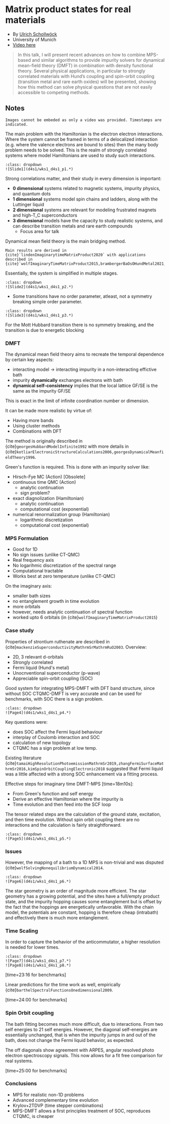 # Matrix product states for real materials

- By [Ulrich Schollwöck](https://homepages.physik.uni-muenchen.de/~Schollwoeck/)
- University of Munich
- [Video here](http://www.ipam.ucla.edu/abstract/?tid=16578&pcode=TMWS1)

> In this talk, I will present recent advances on how to combine MPS-based and similar algorithms to provide impurity solvers for dynamical mean-field theory (DMFT) in combination with density functional theory. Several physical applications, in particular to strongly correlated materials with Hund’s coupling and spin-orbit coupling (transition metal and rare earth oxides) will be presented, showing how this method can solve physical questions that are not easily accessible to competing methods.

## Notes

```{note}
Images cannot be embeded as only a video was provided. Timestamps are indicated.
```

The main problem with the Hamiltonian is the electron electron interactions. Where the system cannot be framed in terms of a delocalized interaction (e.g. where the valence electrons are bound to sites) then the many body problem needs to be solved. This is the realm of strongly correlated systems where model Hamiltonians are used to study such interactions.

```{admonition} Click to expand slide scribble
:class: dropdown
![Slide1](d4s1/wks1_d4s1_p1.*)
```

Strong correlations matter, and their study in every dimension is important:
- **0 dimensional** systems related to magnetic systems, impurity physics, and quantum dots
- **1 dimensional** systems model spin chains and ladders, along with the Luttinger liquid
- **2 dimensional** systems are relevant for modeling frustrated magnets and high-T_C superconductors
- **3 dimensional** models have the capacity to study realistic systems, and can describe transition metals and rare earth compounds
  - Focus area for talk

Dynamical mean field theory is the main bridging method.

```{tip}
Main results are derived in {cite}`lindenImaginarytimeMatrixProduct2020` with applications described in {cite}`wolfImaginaryTimeMatrixProduct2015,brambergerBaOsOHundMetal2021,karpMathrmSrMathrmMoOMathrmSr2020`.
```

Essentially, the system is simplified in multiple stages.

```{admonition} Click to expand slide scribble
:class: dropdown
![Slide2](d4s1/wks1_d4s1_p2.*)
```

- Some transitions have no order parameter, atleast, not a symmetry breaking simple order parameter.

```{admonition} Click to expand slide scribble
:class: dropdown
![Slide3](d4s1/wks1_d4s1_p3.*)
```

For the Mott Hubbard transition there is no symmetry breaking, and the transition is due to energetic blocking

### DMFT

The dynamical mean field theory aims to recreate the temporal dependence by certain key aspects:
- interacting model $\to$ interacting impurity in a non-interacting effictive bath
- impurity **dynamically** exchanges electrons with bath
- **dynamical self-consistency** implies that the local lattice GF/SE is the same as the impurity GF/SE

This is exact in the limit of infinite coordination number or dimension. 

It can be made more realistic by virtue of:
- Having more bands
- Using cluster methods
- Combinations with DFT

The method is originally described in {cite}`georgesHubbardModelInfinite1992` with more details in {cite}`kotliarElectronicStructureCalculations2006,georgesDynamicalMeanfieldTheory1996`.

Green's function is required. This is done with an impurity solver like:
- Hirsch-Fye MC (Action) [Obsolete]
- continuous time QMC (Action)
  - analytic continuation
  - sign problem?
- exact diagnolization (Hamiltonian)
  - analytic continuation
  - computational cost (exponential)
- numerical renormalization group (Hamiltonian)
  - logarithmic discretization
  - computational cost (exponential)

### MPS Formulation
- Good for 1D
- No sign issues (unlike CT-QMC)
- Real frequency axis
- No logarihmic discretization of the spectral range
- Computational tractable
- Works best at zero temperature (unlike CT-QMC)

On the imaginary axis:
- smaller bath sizes
- no entanglement growth in time evolution
- more orbitals
- however, needs analytic continuation of spectral function
- worked upto 6 orbitals (in {cite}`wolfImaginaryTimeMatrixProduct2015`)

### Case study

Properties of strontium ruthenate are described in {cite}`mackenzieSuperconductivityMathrmSrMathrmRuO2003`. Overview:
- 2D, 3 relevant d-orbitals
- Strongly correlated
- Fermi liquid (Hund's metal)
- Unocnventional superconductor (p-wave)
- Appreciable spin-orbit coupling (SOC)

Good system for integrating MPS-DMFT with DFT band structure, since without SOC CTQMC-DMFT is very accurate and can be used for benchmarks, with SOC there is a sign problem.

```{admonition} Click to expand slide scribble
:class: dropdown
![Page4](d4s1/wks1_d4s1_p4.*)
```

Key questions were:
- does SOC affect the Fermi liquid behaviour
- interplay of Coulomb interaction and SOC
- calculation of new topology
- CTQMC has a sign problem at low temp.

Existing literature {cite}`tamaiHighResolutionPhotoemissionMathrmSr2019,zhangFermiSurfaceMathrmSr2016,kimSpinOrbitCouplingElectronic2018` suggested that Fermi liquid was a little affected with a strong SOC enhancement via a fitting process.

Effective steps for imaginary time DMFT-MPS [time=18m10s]:
- From Green's function and self energy
- Derive an effective Hamiltonian where the impurity is
- Time evolution and then feed into the SCF loop

The tensor related steps are the calculation of the ground state, excitation, and then time evolution. Without spin orbit coupling there are no interactions and the calculation is fairly straightforward.

```{admonition} Click to expand slide scribble
:class: dropdown
![Page5](d4s1/wks1_d4s1_p5.*)
```

### Issues

However, the mapping of a bath to a 1D MPS is non-trivial and was disputed {cite}`wolfSolvingNonequilibriumDynamical2014`.

```{admonition} Click to expand slide scribble
:class: dropdown
![Page6](d4s1/wks1_d4s1_p6.*)
```

The star geometry is an order of magnitude more efficient.
The star geometry has a growing potential, and the sites have a full/empty product state, and the impurity hopping causes some entanglement but is offset by the fact that the hoppings are energetically unfavorable. With the chain model, the potentials are constant, hopping is therefore cheap (intrabath) and effectively there is much more entanglement.

### Time Scaling

In order to capture the behavior of the anticommutator, a higher resolution is needed for lower times.

```{admonition} Click to expand slide scribble
:class: dropdown
![Page7](d4s1/wks1_d4s1_p7.*)
![Page8](d4s1/wks1_d4s1_p8.*)
```

[time=23:16 for benchmarks]

Linear predictions for the time work as well, empirically {cite}`barthelSpectralFunctionsOnedimensional2009`.

[time=24:00 for benchmarks]

### Spin Orbit coupling

The bath fitting becomes much more difficult, due to interactions. From two self energies to 21 self energies. However, the diagonal self-energies are essentially unchanged, that is when the impurity jumps in and out of the bath, does not change the Fermi liquid behavior, as expected.

The off diagonals show agreement with ARPES, angular resolved photo electron spectroscopy signals. This now allows for a fit free comparison for real systems.

[time=25:00 for benchmarks]

### Conclusions
- MPS for realistic non-1D problems
- Advanced complementary time evolution
- Krylov+2TDVP (time stepper combinations)
- MPS-DMFT allows a first principles treatment of SOC, reproduces CTQMC, is cheaper
